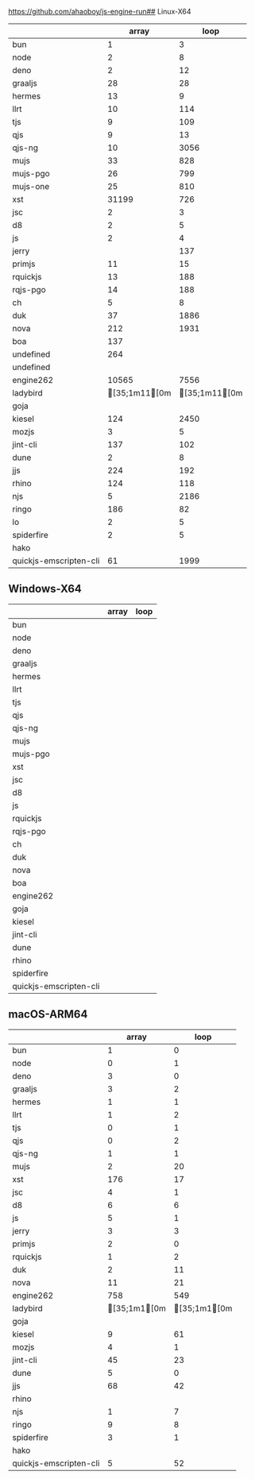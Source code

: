 https://github.com/ahaoboy/js-engine-run## Linux-X64


| | array | loop |
| --- | --- | --- |
| bun | 1 | 3 |
| node | 2 | 8 |
| deno | 2 | 12 |
| graaljs | 28 | 28 |
| hermes | 13 | 9 |
| llrt | 10 | 114 |
| tjs | 9 | 109 |
| qjs | 9 | 13 |
| qjs-ng | 10 | 3056 |
| mujs | 33 | 828 |
| mujs-pgo | 26 | 799 |
| mujs-one | 25 | 810 |
| xst | 31199 | 726 |
| jsc | 2 | 3 |
| d8 | 2 | 5 |
| js | 2 | 4 |
| jerry |  | 137 |
| primjs | 11 | 15 |
| rquickjs | 13 | 188 |
| rqjs-pgo | 14 | 188 |
| ch | 5 | 8 |
| duk | 37 | 1886 |
| nova | 212 | 1931 |
| boa | 137
undefined | 264
undefined |
| engine262 | 10565 | 7556 |
| ladybird | [35;1m11[0m | [35;1m11[0m |
| goja |  |  |
| kiesel | 124 | 2450 |
| mozjs | 3 | 5 |
| jint-cli | 137 | 102 |
| dune | 2 | 8 |
| jjs | 224 | 192 |
| rhino | 124 | 118 |
| njs | 5 | 2186 |
| ringo | 186 | 82 |
| lo | 2 | 5 |
| spiderfire | 2 | 5 |
| hako |  |  |
| quickjs-emscripten-cli | 61 | 1999 |

## Windows-X64


| | array | loop |
| --- | --- | --- |
| bun |  |  |
| node |  |  |
| deno |  |  |
| graaljs |  |  |
| hermes |  |  |
| llrt |  |  |
| tjs |  |  |
| qjs |  |  |
| qjs-ng |  |  |
| mujs |  |  |
| mujs-pgo |  |  |
| xst |  |  |
| jsc |  |  |
| d8 |  |  |
| js |  |  |
| rquickjs |  |  |
| rqjs-pgo |  |  |
| ch |  |  |
| duk |  |  |
| nova |  |  |
| boa |  |  |
| engine262 |  |  |
| goja |  |  |
| kiesel |  |  |
| jint-cli |  |  |
| dune |  |  |
| rhino |  |  |
| spiderfire |  |  |
| quickjs-emscripten-cli |  |  |

## macOS-ARM64


| | array | loop |
| --- | --- | --- |
| bun | 1 | 0 |
| node | 0 | 1 |
| deno | 3 | 0 |
| graaljs | 3 | 2 |
| hermes | 1 | 1 |
| llrt | 1 | 2 |
| tjs | 0 | 1 |
| qjs | 0 | 2 |
| qjs-ng | 1 | 1 |
| mujs | 2 | 20 |
| xst | 176 | 17 |
| jsc | 4 | 1 |
| d8 | 6 | 6 |
| js | 5 | 1 |
| jerry | 3 | 3 |
| primjs | 2 | 0 |
| rquickjs | 1 | 2 |
| duk | 2 | 11 |
| nova | 11 | 21 |
| engine262 | 758 | 549 |
| ladybird | [35;1m1[0m | [35;1m1[0m |
| goja |  |  |
| kiesel | 9 | 61 |
| mozjs | 4 | 1 |
| jint-cli | 45 | 23 |
| dune | 5 | 0 |
| jjs | 68 | 42 |
| rhino |  |  |
| njs | 1 | 7 |
| ringo | 9 | 8 |
| spiderfire | 3 | 1 |
| hako |  |  |
| quickjs-emscripten-cli | 5 | 52 |

